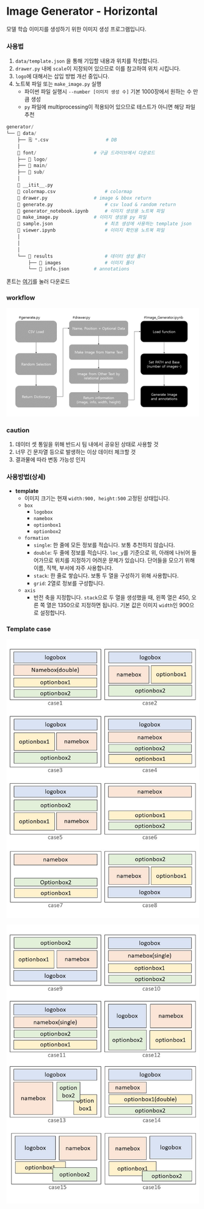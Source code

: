 # Image Generator - Horizontal

모델 학습 이미지를 생성하기 위한 이미지 생성 프로그램입니다.

### **사용법**

1. `data/template.json` 을 통해 기입할 내용과 위치를 작성합니다.
2. `drawer.py` 내에 `scale`이 지정되어 있으므로 이를 참고하여 위치 시킵니다.
3. `logo`에 대해서는 삽입 방법 개선 중입니다.
4. 노트북 파일 또는 `make_image.py` 실행
   - 파이썬 파일 실행시 `--number [이미지 생성 수]` 기본 1000장에서 원하는 수 만큼 생성
   - `py` 파일에 multiprocessing이 적용되어 있으므로 테스트가 아니면 해당 파일 추천

```python
generator/
└── 📂 data/
    ├── 🗒️ *.csv					 # DB
    │
    📂 font/						# 구글 드라이브에서 다운로드
    ├── 📂 logo/
    ├── 📂 main/
    ├── 📂 sub/
    │
	📄 __itit__.py
    📄 colormap.csv			    	# colormap
    📄 drawer.py					# image & bbox return
    📄 generate.py					# csv load & random return
    📄 generator_notebook.ipynb		# 이미지 생성용 노트북 파일
    📄 make_image.py				# 이미지 생성용 py 파일
    📄 sample.json					# 최초 생성에 사용하는 template json
    📄 viewer.ipynb					# 이미지 확인용 노트북 파일
    │
    │
    │
    └── 📂 results					# 데이터 생성 폴더
    	├── 📂 images				# 이미지 폴더
    	└── 📄 info.json			# annotations
```

폰트는 [여기](https://drive.google.com/file/d/1DG2EJLKO-e9_tXyqEhh0aRguG21YKaBH/view?usp=sharing)를 눌러 다운로드

### workflow

![workflow](./workflow.png)

### caution

1. 데이터 셋 통일을 위해 반드시 팀 내에서 공유된 상태로 사용할 것
2. 너무 긴 문자열 등으로 발생하는 이상 데이터 체크할 것
3. 결과물에 따라 변동 가능성 인지







### 사용방법(상세)

- **template**
  - 이미지 크기는 현재 `width:900, height:500` 고정된 상태입니다.
  - `box`
    - `logobox`
    - `namebox`
    - `optionbox1`
    - `optionbox2`
  - `formation`
    - `single`: 한 줄에 모든 정보를 적습니다. 보통 추천하지 않습니다.
    - `double`: 두 줄에 정보를 적습니다. `loc_y`를 기준으로 위, 아래에 나뉘어 들어가므로 위치를 지정하기 어려운 문제가 있습니다. 단어들을 모으기 위해 이름, 직책, 부서에 자주 사용합니다.
    - `stack`: 한 줄로 쌓습니다. 보통 두 열을 구성하기 위해 사용합니다.
    - `grid`: 2열로 정보를 구성합니다.
  - `axis`
    - 반전 축을 지정합니다. `stack`으로 두 열을 생성했을 때, 왼쪽 열은 450, 오른 쪽 열은 1350으로 지정하면 됩니다. 기본 값은 이미지 `width`인 900으로 설정합니다.





### Template case

![case1](.\case1.JPG)

![case2](./case2.JPG)